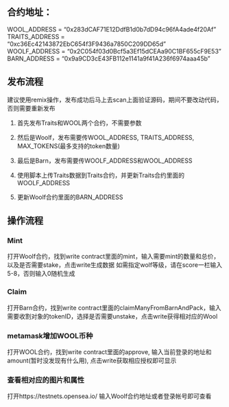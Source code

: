 ## 合约地址：
WOOL_ADDRESS = “0x283dCAF71E12DdfB1d0b7dD94c96fA4ade4f20Af”  
TRAITS_ADDRESS = “0xc36Ec42143872EbC654f3F9436a7850C209DD65d”  
WOOLF_ADDRESS = “0x2C054f03d0Bcf5a3Ef15dCEAa90C1BF655cF9E53”  
BARN_ADDRESS = “0x9a9CD3cE43FB112e1141a9f41A236f6974aaa45b”  

## 发布流程

建议使用remix操作，发布成功后马上去scan上面验证源码，期间不要改动代码，否则需要重新发布

1. 首先发布Traits和WOOL两个合约，不需要参数

2. 然后是Woolf，发布需要传WOOL_ADDRESS, TRAITS_ADDRESS, MAX_TOKENS(最多支持的token数量)

3. 最后是Barn，发布需要传WOOLF_ADDRESS和WOOL_ADDRESS

4. 使用脚本上传Traits数据到Traits合约，并更新Traits合约里面的WOOLF_ADDRESS

5. 更新Woolf合约里面的BARN_ADDRESS

## 操作流程

### Mint

打开Woolf合约，找到write contract里面的mint，输入需要mint的数量和总价，以及是否需要stake，点击write生成数据
如需指定wolf等级，请在score一栏输入5-8，否则输入0随机生成

### Claim

打开Barn合约，找到write contract里面的claimManyFromBarnAndPack，输入需要收割对象的tokenID，选择是否需要unstake，点击write获得相对应的Wool

### metamask增加WOOL币种

打开WOOL合约，找到write contract里面的approve, 输入当前登录的地址和amount(暂时没发现有什么用), 点击write获取相应授权即可显示

### 查看相对应的图片和属性

打开https://testnets.opensea.io/  输入Woolf合约地址或者登录帐号即可查看
